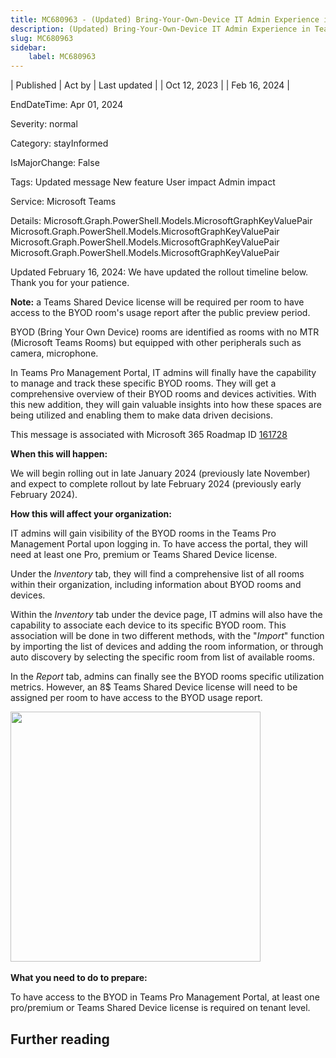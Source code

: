 ```yaml
---
title: MC680963 - (Updated) Bring-Your-Own-Device IT Admin Experience in Teams Pro Management Portal
description: (Updated) Bring-Your-Own-Device IT Admin Experience in Teams Pro Management Portal
slug: MC680963
sidebar:
    label: MC680963
---
```


| Published | Act by | Last updated |
| Oct 12, 2023 |  | Feb 16, 2024 |

EndDateTime: Apr 01, 2024

Severity: normal

Category: stayInformed

IsMajorChange: False

Tags: Updated message New feature User impact Admin impact

Service: Microsoft Teams

Details: Microsoft.Graph.PowerShell.Models.MicrosoftGraphKeyValuePair Microsoft.Graph.PowerShell.Models.MicrosoftGraphKeyValuePair Microsoft.Graph.PowerShell.Models.MicrosoftGraphKeyValuePair Microsoft.Graph.PowerShell.Models.MicrosoftGraphKeyValuePair

<p>Updated February 16, 2024: We have updated the rollout timeline below. Thank you for your patience.</p><p><b>Note:</b> a Teams Shared Device license will be required per room to have access to the BYOD room's usage report after the public preview period.</p><p>BYOD (Bring Your Own Device) rooms are identified as rooms with no MTR (Microsoft Teams Rooms) but equipped with other peripherals such as camera, microphone.&nbsp;<br></p><p></p><p>In Teams Pro Management Portal, IT admins will finally have the capability to manage and track these specific BYOD rooms. They will get a comprehensive overview of their BYOD rooms and devices activities. With this new addition, they will gain valuable insights into how these spaces are being utilized and enabling them to make data driven decisions.</p>
<p>This message is associated with Microsoft 365 Roadmap ID <a href="https://www.microsoft.com/microsoft-365/roadmap?filters=&amp;searchterms=161728" target="_blank">161728</a></p>
<p><b>When this will happen:</b></p><p>We will begin rolling out in late January 2024 (previously late November) and expect to complete rollout by late February 2024 (previously early February 2024). </p><p><b>How this will affect your organization:</b><br></p>

<p>IT admins will gain visibility of the BYOD rooms in the Teams Pro Management Portal upon logging in. To have access the portal, they will need at least one Pro, premium or Teams Shared Device license.&nbsp;<br></p><p>Under the<i> Inventory</i> tab, they will find a comprehensive list of all rooms within their organization, including information about BYOD rooms and devices.</p><p>Within the<i> Inventory</i> tab under the device page, IT admins will also have the capability to associate each device to its specific BYOD room. This association will be done in two different methods, with the "<i>Import</i>" function by importing the list of devices and adding the room information, or through auto discovery by selecting the specific room from list of available rooms.&nbsp;&nbsp;</p><p>In the <i>Report </i>tab, admins can finally see the BYOD rooms specific utilization metrics. However, an 8$ Teams Shared Device license will need to be assigned per room to have access to the BYOD usage report.</p><p><img src="https://img-prod-cms-rt-microsoft-com.akamaized.net/cms/api/am/imageFileData/RW1cUwu?ver=1b5b" style="width: 400px;">&nbsp;</p>
<p><b>What you need to do to prepare:</b></p>
<p>To have access to the BYOD in Teams Pro Management Portal, at least one pro/premium or Teams Shared Device license is required on tenant level.&nbsp;</p><p></p>

## Further reading
